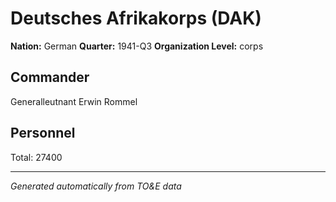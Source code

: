 # Deutsches Afrikakorps (DAK)

**Nation:** German
**Quarter:** 1941-Q3
**Organization Level:** corps

## Commander

Generalleutnant Erwin Rommel

## Personnel

Total: 27400

---
*Generated automatically from TO&E data*
